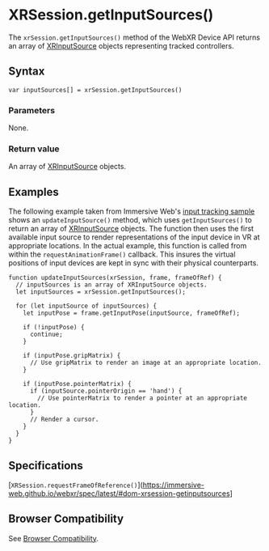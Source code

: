 # XRSession.getInputSources()

The `xrSession.getInputSources()` method of the WebXR Device API returns an array of <a href="xrinputsource">XRInputSource</a> objects representing tracked controllers.

## Syntax

```
var inputSources[] = xrSession.getInputSources()
```

### Parameters

None.

### Return value

An array of <a href="xrinputsource">XRInputSource</a> objects.

## Examples

The following example taken from Immersive Web's [input tracking sample](https://github.com/immersive-web/webxr-samples/blob/master/input-tracking.html) shows an `updateInputSource()` method, which uses `getInputSources()` to return an array of <a href="xrinputsource">XRInputSource</a> objects. The function then uses the first available input source to render representations of the input device in VR at appropriate locations. In the actual example, this function is called from within the `requestAnimationFrame()` callback. This insures the virtual positions of input devices are kept in sync with their physical counterparts.

```
function updateInputSources(xrSession, frame, frameOfRef) {
  // inputSources is an array of XRInputSource objects.
  let inputSources = xrSession.getInputSources();

  for (let inputSource of inputSources) {
    let inputPose = frame.getInputPose(inputSource, frameOfRef);

    if (!inputPose) {
      continue;
    }

    if (inputPose.gripMatrix) {
      // Use gripMatrix to render an image at an appropriate location.
    }

    if (inputPose.pointerMatrix) {
      if (inputSource.pointerOrigin == 'hand') {
        // Use pointerMatrix to render a pointer at an appropriate location.
      }
      // Render a cursor.
    }
  }
}
```

## Specifications

[`XRSession.requestFrameOfReference()`](https://immersive-web.github.io/webxr/spec/latest/#dom-xrsession-getinputsources]

## Browser Compatibility

See [Browser Compatibility](compatibility).
